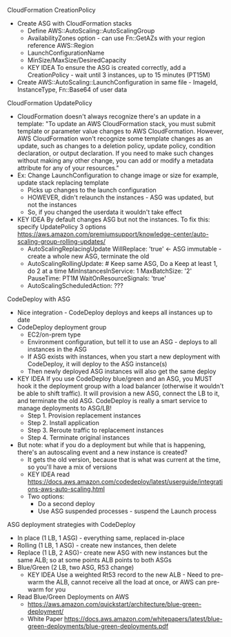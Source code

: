 CloudFormation CreationPolicy
- Create ASG with CloudFormation stacks
  - Define AWS::AutoScaling::AutoScalingGroup
  - AvailabilityZones option - can use Fn::GetAZs with your region reference AWS::Region
  - LaunchConfigurationName
  - MinSize/MaxSize/DesiredCapacity
  - KEY IDEA To ensure the ASG is created correctly, add a CreationPolicy - wait until 3 instances, up to 15 minutes (PT15M)
- Create AWS::AutoScaling::LaunchConfiguration in same file - ImageId, InstanceType, Fn::Base64 of user data 

CloudFormation UpdatePolicy
- CloudFormation doesn't always recognize there's an update in a template: "To update an AWS CloudFormation stack, you must submit template or parameter value changes to AWS CloudFormation. However, AWS CloudFormation won't recognize some template changes as an update, such as changes to a deletion policy, update policy, condition declaration, or output declaration. If you need to make such changes without making any other change, you can add or modify a metadata attribute for any of your resources."
- Ex: Change LaunchConfiguration to change image or size for example, update stack replacing template
  - Picks up changes to the launch configuration
  - HOWEVER, didn't relaunch the instances - ASG was updated, but not the instances
  - So, if you changed the userdata it wouldn't take effect
- KEY IDEA By default changes ASG but not the instances. To fix this: specify UpdatePolicy 3 options https://aws.amazon.com/premiumsupport/knowledge-center/auto-scaling-group-rolling-updates/
  - AutoScalingReplacingUpdate
      WillReplace: 'true' <- ASG immutable - create a whole new ASG, terminate the old 
  - AutoScalingRollingUpdate:  # Keep same ASG, Do a Keep at least 1, do 2 at a time
      MinInstancesInService: 1
	  MaxBatchSize: '2'
	  PauseTime: PT1M
	  WaitOnResourceSignals: 'true'
  - AutoScalingScheduledAction:             ???

CodeDeploy with ASG
- Nice integration - CodeDeploy deploys and keeps all instances up to date
- CodeDeploy deployment group
  - EC2/on-prem type
  - Environment configuration, but tell it to use an ASG - deploys to all instances in the ASG
  - If ASG exists with instances, when you start a new deployment with CodeDeploy, it will deploy to the ASG instance(s)
  - Then newly deployed ASG instances will also get the same deploy
- KEY IDEA If you use CodeDeploy blue/green and an ASG, you MUST hook it the deployment group with a load balancer (otherwise it wouldn't be able to shift traffic). It will provision a new ASG, connect the LB to it, and terminate the old ASG. CodeDeploy is really a smart service to manage deployments to ASG/LB!
  - Step 1. Provision replacement instances
  - Step 2. Install application
  - Step 3. Reroute traffic to replacement instances
  - Step 4. Terminate original instances
- But note: what if you do a deployment but while that is happening, there's an autoscaling event and a new instance is created?
  - It gets the old version, because that is what was current at the time, so you'll have a mix of versions
  - KEY IDEA read https://docs.aws.amazon.com/codedeploy/latest/userguide/integrations-aws-auto-scaling.html
  - Two options:
    - Do a second deploy
	- Use ASG suspended processes - suspend the Launch process

ASG deployment strategies with CodeDeploy
- In place (1 LB, 1 ASG) - everything same, replaced in-place
- Rolling (1 LB, 1 ASG) - create new instances, then delete
- Replace (1 LB, 2 ASG)- create new ASG with new instances but the same ALB; so at some points ALB points to both ASGs
- Blue/Green (2 LB, two ASG, R53 change)
  - KEY IDEA Use a weighted Rt53 record to the new ALB - Need to pre-warm the ALB, cannot receive all the load at once, or AWS can pre-warm for you
- Read Blue/Green Deployments on AWS 
  - https://aws.amazon.com/quickstart/architecture/blue-green-deployment/
  - White Paper https://docs.aws.amazon.com/whitepapers/latest/blue-green-deployments/blue-green-deployments.pdf
